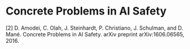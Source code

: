 # Concrete Problems in AI Safety

\[2\] D. Amodei, C. Olah, J. Steinhardt, P. Christiano, J. Schulman, and D. Mané. Concrete Problems in AI Safety. arXiv preprint arXiv:1606.06565, 2016.

